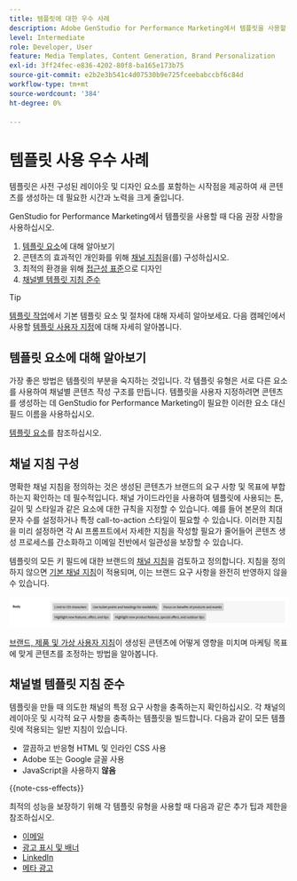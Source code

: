 ```yaml
---
title: 템플릿에 대한 우수 사례
description: Adobe GenStudio for Performance Marketing에서 템플릿을 사용할 때 모범 사례를 따르십시오.
level: Intermediate
role: Developer, User
feature: Media Templates, Content Generation, Brand Personalization
exl-id: 3ff24fec-e836-4202-80f8-ba165e173b75
source-git-commit: e2b2e3b541c4d07530b9e725fceebabccbf6c84d
workflow-type: tm+mt
source-wordcount: '384'
ht-degree: 0%

---
```


# 템플릿 사용 우수 사례

템플릿은 사전 구성된 레이아웃 및 디자인 요소를 포함하는 시작점을 제공하여 새 콘텐츠를 생성하는 데 필요한 시간과 노력을 크게 줄입니다.

GenStudio for Performance Marketing에서 템플릿을 사용할 때 다음 권장 사항을 사용하십시오.

1. [템플릿 요소](#know-about-template-elements)에 대해 알아보기
1. 콘텐츠의 효과적인 개인화를 위해 [채널 지침](#configure-channel-guidelines)을(를) 구성하십시오.
1. 최적의 환경을 위해 [접근성 표준](accessibility-for-templates.md)으로 디자인
1. [채널별 템플릿 지침 준수](#follow-channel-specific-template-guidelines)

>[!TIP]
>
>[템플릿 작업](use-templates.md)에서 기본 템플릿 요소 및 절차에 대해 자세히 알아보세요. 다음 캠페인에서 사용할 [템플릿 사용자 지정](customize-template.md)에 대해 자세히 알아봅니다.

## 템플릿 요소에 대해 알아보기

가장 좋은 방법은 템플릿의 부분을 숙지하는 것입니다. 각 템플릿 유형은 서로 다른 요소를 사용하여 채널별 콘텐츠 작성 구조를 만듭니다. 템플릿을 사용자 지정하려면 콘텐츠를 생성하는 데 GenStudio for Performance Marketing이 필요한 이러한 요소 대신 필드 이름을 사용하십시오.

[템플릿 요소](use-templates.md#template-elements)를 참조하십시오.

## 채널 지침 구성

명확한 채널 지침을 정의하는 것은 생성된 콘텐츠가 브랜드의 요구 사항 및 목표에 부합하는지 확인하는 데 필수적입니다. 채널 가이드라인을 사용하여 템플릿에 사용되는 톤, 길이 및 스타일과 같은 요소에 대한 규칙을 지정할 수 있습니다. 예를 들어 본문의 최대 문자 수를 설정하거나 특정 call-to-action 스타일이 필요할 수 있습니다. 이러한 지침을 미리 설정하면 각 AI 프롬프트에서 자세한 지침을 작성할 필요가 줄어들어 콘텐츠 생성 프로세스를 간소화하고 이메일 전반에서 일관성을 보장할 수 있습니다.

템플릿의 모든 키 필드에 대한 브랜드의 [채널 지침](/help/user-guide/guidelines/brands.md#channel-guidelines)을 검토하고 정의합니다. 지침을 정의하지 않으면 [기본 채널 지침](/help/user-guide/guidelines/brands.md#default-channel-guidelines)이 적용되며, 이는 브랜드 요구 사항을 완전히 반영하지 않을 수 있습니다.

![본문 사양](/help/assets/channel-email-body.png)

[브랜드, 제품 및 가상 사용자 지침](/help/user-guide/guidelines/overview.md)이 생성된 콘텐츠에 어떻게 영향을 미치며 마케팅 목표에 맞게 콘텐츠를 조정하는 방법을 알아봅니다.

## 채널별 템플릿 지침 준수

템플릿을 만들 때 의도한 채널의 특정 요구 사항을 충족하는지 확인하십시오. 각 채널의 레이아웃 및 시각적 요구 사항을 충족하는 템플릿을 빌드합니다. 다음과 같이 모든 템플릿에 적용되는 일반 지침이 있습니다.

- 깔끔하고 반응형 HTML 및 인라인 CSS 사용
- Adobe 또는 Google 글꼴 사용
- JavaScript을 사용하지 **않음**

{{note-css-effects}}

최적의 성능을 보장하기 위해 각 템플릿 유형을 사용할 때 다음과 같은 추가 팁과 제한을 참조하십시오.

- [이메일](/help/user-guide/templates/email-template.md)
- [광고 표시 및 배너](/help/user-guide/templates/display-template.md)
- [LinkedIn](/help/user-guide/templates/linkedin-template.md)
- [메타 광고](/help/user-guide/templates/meta-template.md)
